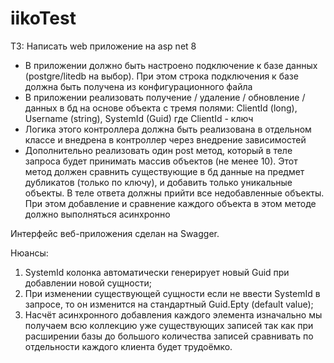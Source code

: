 # iikoTest
ТЗ:
Написать web приложение на asp net 8
 - В приложении должно быть настроено подключение к базе данных (postgre/litedb на выбор). При этом строка подключения к базе должна быть получена из конфигурационного файла
 - В приложении реализовать получение / удаление / обновление / данных в бд на основе объекта с тремя полями: ClientId (long), Username (string), SystemId (Guid) где ClientId - ключ
 - Логика этого контроллера должна быть реализована в отдельном классе и внедрена в контроллер через внедрение зависимостей
 - Дополнительно реализовать один post метод, который в теле запроса будет принимать массив объектов (не менее 10). Этот метод должен сравнить существующие в бд данные на предмет дубликатов (только по ключу), и добавить только уникальные объекты. В теле ответа должны прийти все недобавленные объекты. При этом добавление и сравнение каждого объекта в этом методе должно выполняться асинхронно

Интерфейс веб-приложения сделан на Swagger.

Нюансы:
1) SystemId колонка автоматически генерирует новый Guid при добавлении новой сущности;
2) При изменении существующей сущности если не ввести SystemId в запросе, то он изменится на стандартный Guid.Epty (default value);
3) Насчёт асинхронного добавления каждого элемента изначально мы получаем всю коллекцию уже существующих записей так как при расширении базы до большого количества записей сравнивать по отдельности каждого клиента будет трудоёмко.
